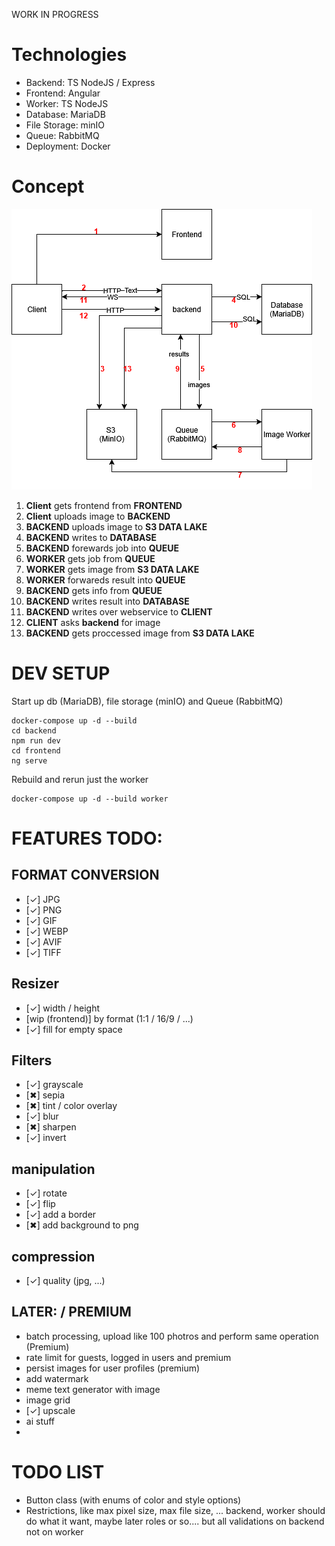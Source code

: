WORK IN PROGRESS

# Technologies

- Backend: TS NodeJS / Express
- Frontend: Angular
- Worker: TS NodeJS
- Database: MariaDB
- File Storage: minIO
- Queue: RabbitMQ
- Deployment: Docker

# Concept

![Concept Image](./.img/concept.png)

1. **Client** gets frontend from **FRONTEND**
2. **Client** uploads image to **BACKEND**
3. **BACKEND** uploads image to **S3 DATA LAKE**
4. **BACKEND** writes to **DATABASE**
5. **BACKEND** forewards job into **QUEUE**
6. **WORKER** gets job from **QUEUE**
7. **WORKER** gets image from **S3 DATA LAKE**
8. **WORKER** forwareds result into **QUEUE**
9. **BACKEND** gets info from **QUEUE**
10. **BACKEND** writes result into **DATABASE**
11. **BACKEND** writes over webservice to **CLIENT**
12. **CLIENT** asks **backend** for image
13. **BACKEND** gets proccessed image from **S3 DATA LAKE**

# DEV SETUP

Start up db (MariaDB), file storage (minIO) and Queue (RabbitMQ)

```shell
docker-compose up -d --build
cd backend
npm run dev
cd frontend
ng serve
```

Rebuild and rerun just the worker

```shell
docker-compose up -d --build worker
```

# FEATURES TODO:

## FORMAT CONVERSION

- [✓] JPG
- [✓] PNG
- [✓] GIF
- [✓] WEBP
- [✓] AVIF
- [✓] TIFF

## Resizer

- [✓] width / height
- [wip (frontend)] by format (1:1 / 16/9 / ...)
- [✓] fill for empty space

## Filters

- [✓] grayscale
- [✖] sepia
- [✖] tint / color overlay
- [✓] blur
- [✖] sharpen
- [✓] invert

## manipulation

- [✓] rotate
- [✓] flip
- [✓] add a border
- [✖] add background to png

## compression

- [✓] quality (jpg, ...)

## LATER: / PREMIUM

- batch processing, upload like 100 photros and perform same operation (Premium)
- rate limit for guests, logged in users and premium
- persist images for user profiles (premium)
- add watermark
- meme text generator with image
- image grid
- [✓] upscale
- ai stuff
-

# TODO LIST

- Button class (with enums of color and style options)
- Restrictions, like max pixel size, max file size, ... backend, worker should do what it want, maybe later roles or so.... but all validations on backend not on worker
